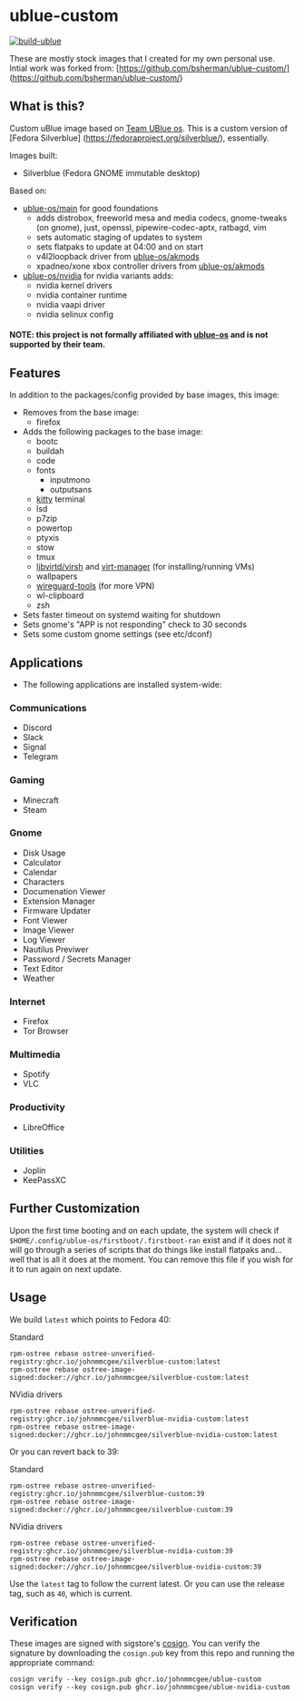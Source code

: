 # ublue-custom

[![build-ublue](https://github.com/johnmmcgee/ublue-custom/actions/workflows/build.yml/badge.svg)](https://github.com/johnmmcgee/ublue-custom/actions/workflows/build.yml)

These are mostly stock images that I created for my own personal use.  
Intial work was forked from: [https://github.com/bsherman/ublue-custom/] (https://github.com/bsherman/ublue-custom/)

## What is this?

Custom uBlue image based on [Team UBlue os](https://github.com/ublue-os).
This is a custom version of [Fedora Silverblue] (https://fedoraproject.org/silverblue/), essentially. 

Images built:
- Silverblue (Fedora GNOME immutable desktop)

Based on:
- [ublue-os/main](https://github.com/ublue-os/main) for good foundations
  - adds distrobox, freeworld mesa and media codecs, gnome-tweaks (on gnome), just, openssl, pipewire-codec-aptx, ratbagd, vim
  - sets automatic staging of updates to system
  - sets flatpaks to update at 04:00 and on start
  - v4l2loopback driver from [ublue-os/akmods](https://github.com/ublue-os/akmods)
  - xpadneo/xone xbox controller drivers from [ublue-os/akmods](https://github.com/ublue-os/akmods)
- [ublue-os/nvidia](https://github.com/ublue-os/nvidia) for nvidia variants adds:
  - nvidia kernel drivers
  - nvidia container runtime
  - nvidia vaapi driver
  - nvidia selinux config

#### NOTE: this project is not formally affiliated with [ublue-os](https://github.com/ublue-os/) and is not supported by their team.

## Features

In addition to the packages/config provided by base images, this image:
- Removes from the base image:
  - firefox
- Adds the following packages to the base image:
  - bootc
  - buildah
  - code
  - fonts
    - inputmono
    - outputsans
  - [kitty](https://sw.kovidgoyal.net/kitty/) terminal
  - lsd
  - p7zip
  - powertop
  - ptyxis
  - stow
  - tmux
  - [libvirtd/virsh](https://libvirt.org/) and [virt-manager](https://virt-manager.org/) (for installing/running VMs)
  - wallpapers
  - [wireguard-tools](https://www.wireguard.com/) (for more VPN)
  - wl-clipboard
  - zsh
- Sets faster timeout on systemd waiting for shutdown
- Sets gnome's "APP is not responding" check to 30 seconds
- Sets some custom gnome settings (see etc/dconf)

## Applications

- The following applications are installed system-wide:
### Communications
- Discord
- Slack
- Signal
- Telegram

### Gaming
- Minecraft
- Steam

### Gnome
- Disk Usage
- Calculator
- Calendar
- Characters
- Documenation Viewer
- Extension Manager
- Firmware Updater
- Font Viewer
- Image Viewer
- Log Viewer
- Nautilus Previwer
- Password / Secrets Manager
- Text Editor
- Weather

### Internet
- Firefox
- Tor Browser

### Multimedia
- Spotify
- VLC

### Productivity
- LibreOffice

### Utilities
- Joplin
- KeePassXC
## Further Customization

Upon the first time booting and on each update, the system will check if `$HOME/.config/ublue-os/firstboot/.firstboot-ran` exist and if it does not it will go through a series of scripts that do things like install flatpaks and... well that is all it does at the moment.  You can remove this file if you wish for it to run again on next update.

## Usage

We build `latest` which points to Fedora 40:

  Standard
  
    rpm-ostree rebase ostree-unverified-registry:ghcr.io/johnmmcgee/silverblue-custom:latest
    rpm-ostree rebase ostree-image-signed:docker://ghcr.io/johnmmcgee/silverblue-custom:latest

  NVidia drivers
  
    rpm-ostree rebase ostree-unverified-registry:ghcr.io/johnmmcgee/silverblue-nvidia-custom:latest
    rpm-ostree rebase ostree-image-signed:docker://ghcr.io/johnmmcgee/silverblue-nvidia-custom:latest

Or you can revert back to 39:

  Standard
  
    rpm-ostree rebase ostree-unverified-registry:ghcr.io/johnmmcgee/silverblue-custom:39
    rpm-ostree rebase ostree-image-signed:docker://ghcr.io/johnmmcgee/silverblue-custom:39

  NVidia drivers
  
    rpm-ostree rebase ostree-unverified-registry:ghcr.io/johnmmcgee/silverblue-nvidia-custom:39
    rpm-ostree rebase ostree-image-signed:docker://ghcr.io/johnmmcgee/silverblue-nvidia-custom:39

Use the `latest` tag to follow the current latest.  Or you can use the release tag, such as `40`, which is current. 

## Verification

These images are signed with sigstore's [cosign](https://docs.sigstore.dev/cosign/overview/). You can verify the signature by downloading the `cosign.pub` key from this repo and running the appropriate command:

    cosign verify --key cosign.pub ghcr.io/johnmmcgee/ublue-custom
    cosign verify --key cosign.pub ghcr.io/johnmmcgee/ublue-nvidia-custom
